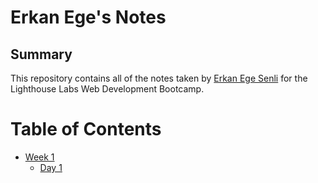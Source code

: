  # Erkan Ege's Notes
 ## Summary 

This repository contains all of the notes taken by [Erkan Ege Senli](https://github.com/egesenli) for the Lighthouse Labs Web Development Bootcamp.

# Table of Contents

* [Week 1](/Week_1)
  * [Day 1](/Week_1/Day_1)
